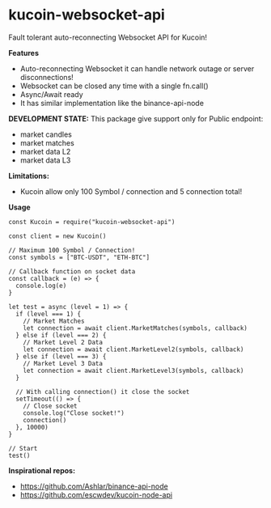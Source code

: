 # kucoin-websocket-api

Fault tolerant auto-reconnecting Websocket API for Kucoin!

**Features**
- Auto-reconnecting Websocket it can handle network outage or server disconnections!
- Websocket can be closed any time with a single fn.call()
- Async/Await ready
- It has similar implementation like the binance-api-node

**DEVELOPMENT STATE:**
This package give support only for Public endpoint:
- market candles
- market matches
- market data L2
- market data L3


**Limitations:**
- Kucoin allow only 100 Symbol / connection and 5 connection total!


**Usage**

```
const Kucoin = require("kucoin-websocket-api")

const client = new Kucoin()

// Maximum 100 Symbol / Connection!
const symbols = ["BTC-USDT", "ETH-BTC"]

// Callback function on socket data
const callback = (e) => {
  console.log(e)
}

let test = async (level = 1) => {
  if (level === 1) {
    // Market Matches
    let connection = await client.MarketMatches(symbols, callback)
  } else if (level === 2) {
    // Market Level 2 Data
    let connection = await client.MarketLevel2(symbols, callback)
  } else if (level === 3) {
    // Market Level 3 Data
    let connection = await client.MarketLevel3(symbols, callback)
  }

  // With calling connection() it close the socket
  setTimeout(() => {
    // Close socket
    console.log("Close socket!")
    connection()
  }, 10000)
}

// Start
test()

```



**Inspirational repos:**
- https://github.com/Ashlar/binance-api-node
- https://github.com/escwdev/kucoin-node-api

